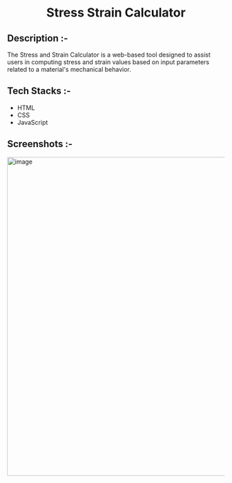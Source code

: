 # <p align="center">Stress Strain Calculator</p>

## Description :-
The Stress and Strain Calculator is a web-based tool designed to assist users in computing stress and strain values based on input parameters related to a material's mechanical behavior. 

## Tech Stacks :-

- HTML
- CSS
- JavaScript

## Screenshots :-
<img width="739" alt="image" src="https://github.com/Imbiber/CalcDiverse/assets/118832071/2faed881-883c-4e3f-ad84-5e720028896b">




